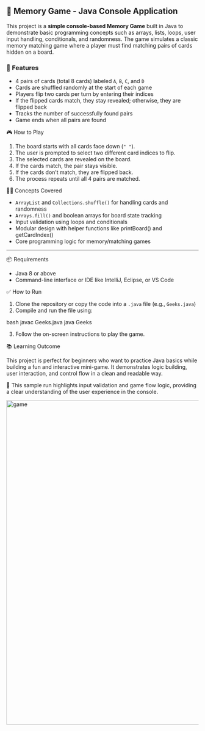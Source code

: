 

## 🧠 Memory Game - Java Console Application

This project is a **simple console-based Memory Game** built in Java to demonstrate basic programming concepts such as arrays, lists, loops, user input handling, conditionals, and randomness. The game simulates a classic memory matching game where a player must find matching pairs of cards hidden on a board.


### 📌 Features

* 4 pairs of cards (total 8 cards) labeled `A`, `B`, `C`, and `D`
* Cards are shuffled randomly at the start of each game
* Players flip two cards per turn by entering their indices
* If the flipped cards match, they stay revealed; otherwise, they are flipped back
* Tracks the number of successfully found pairs
* Game ends when all pairs are found


 🎮 How to Play

1. The board starts with all cards face down (`" "`).
2. The user is prompted to select two different card indices to flip.
3. The selected cards are revealed on the board.
4. If the cards match, the pair stays visible.
5. If the cards don’t match, they are flipped back.
6. The process repeats until all 4 pairs are matched.



 🧑‍💻 Concepts Covered

* `ArrayList` and `Collections.shuffle()` for handling cards and randomness
* `Arrays.fill()` and boolean arrays for board state tracking
* Input validation using loops and conditionals
* Modular design with helper functions like printBoard() and getCardIndex()
* Core programming logic for memory/matching games

---

📦 Requirements

* Java 8 or above
* Command-line interface or IDE like IntelliJ, Eclipse, or VS Code

✅ How to Run

1. Clone the repository or copy the code into a `.java` file (e.g., `Geeks.java`)
2. Compile and run the file using:

bash
javac Geeks.java
java Geeks


3. Follow the on-screen instructions to play the game.


📚 Learning Outcome

This project is perfect for beginners who want to practice Java basics while building a fun and interactive mini-game. It demonstrates logic building, user interaction, and control flow in a clean and readable way.

📝 This sample run highlights input validation and game flow logic, providing a clear understanding of the user experience in the console.






<img width="1015" height="850" alt="game" src="https://github.com/user-attachments/assets/e55caa1b-1dff-48d0-89f5-f62de39c44b2" />
